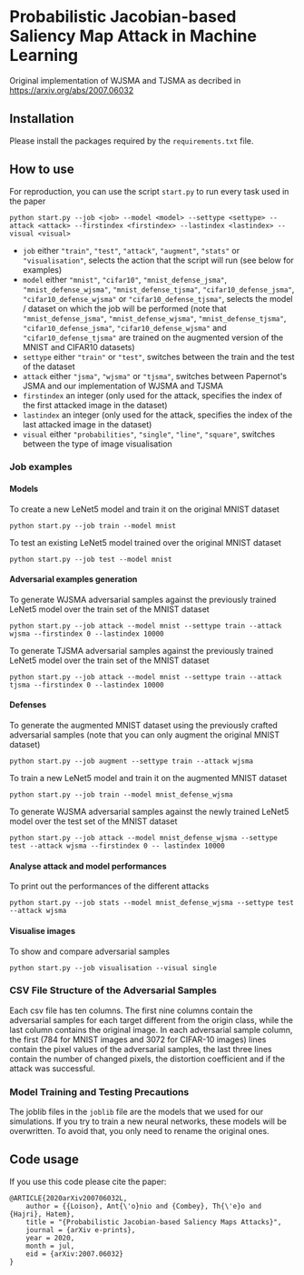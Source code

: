 # Probabilistic Jacobian-based Saliency Map Attack in Machine Learning

Original implementation of WJSMA and TJSMA as decribed in https://arxiv.org/abs/2007.06032

## Installation

Please install the packages required by the `requirements.txt` file.

## How to use

For reproduction, you can use the script `start.py` to run every task used in the paper

`python start.py --job <job> --model <model> --settype <settype> --attack <attack> --firstindex <firstindex> --lastindex <lastindex> --visual <visual>`
- `job` either `"train"`, `"test"`, `"attack"`, `"augment"`, `"stats"` or `"visualisation"`, selects the action that the script will run (see below for examples)
- `model` either `"mnist"`, `"cifar10"`, `"mnist_defense_jsma"`, `"mnist_defense_wjsma"`, `"mnist_defense_tjsma"`, `"cifar10_defense_jsma"`, `"cifar10_defense_wjsma"` or `"cifar10_defense_tjsma"`, selects the model / dataset on which the job will be performed (note that `"mnist_defense_jsma"`, `"mnist_defense_wjsma"`, `"mnist_defense_tjsma"`, `"cifar10_defense_jsma"`, `"cifar10_defense_wjsma"` and `"cifar10_defense_tjsma"` are trained on the augmented version of the MNIST and CIFAR10 datasets)
- `settype` either `"train"` or `"test"`, switches between the train and the test of the dataset
- `attack` either `"jsma"`, `"wjsma"` or `"tjsma"`, switches between Papernot's JSMA and our implementation of WJSMA and TJSMA
- `firstindex` an integer (only used for the attack, specifies the index of the first attacked image in the dataset)
- `lastindex` an integer (only used for the attack, specifies the index of the last attacked image in the dataset)
- `visual` either `"probabilities"`, `"single"`, `"line"`, `"square"`, switches between the type of image visualisation

### Job examples

#### Models

To create a new LeNet5 model and train it on the original MNIST dataset

`python start.py --job train --model mnist`

To test an existing LeNet5 model trained over the original MNIST dataset

`python start.py --job test --model mnist`

#### Adversarial examples generation

To generate WJSMA adversarial samples against the previously trained LeNet5 model over the train set of the MNIST dataset

`python start.py --job attack --model mnist --settype train --attack wjsma --firstindex 0 --lastindex 10000`

To generate TJSMA adversarial samples against the previously trained LeNet5 model over the train set of the MNIST dataset

`python start.py --job attack --model mnist --settype train --attack tjsma --firstindex 0 --lastindex 10000`

#### Defenses

To generate the augmented MNIST dataset using the previously crafted adversarial samples (note that you can only augment the original MNIST dataset)

`python start.py --job augment --settype train --attack wjsma`

To train a new LeNet5 model and train it on the augmented MNIST dataset

`python start.py --job train --model mnist_defense_wjsma`

To generate WJSMA adversarial samples against the newly trained LeNet5 model over the test set of the MNIST dataset

`python start.py --job attack --model mnist_defense_wjsma --settype test --attack wjsma --firstindex 0 -- lastindex 10000`

#### Analyse attack and model performances

To print out the performances of the different attacks

`python start.py --job stats --model mnist_defense_wjsma --settype test --attack wjsma`

#### Visualise images

To show and compare adversarial samples

`python start.py --job visualisation --visual single`

### CSV File Structure of the Adversarial Samples

Each csv file has ten columns. The first nine columns contain the adversarial samples for each target different from the origin class, while the last column contains the original image.
In each adversarial sample column, the first (784 for MNIST images and 3072 for CIFAR-10 images) lines contain the pixel values of the adversarial samples, the last three lines contain the number of changed pixels, the distortion coefficient and if the attack was successful.

### Model Training and Testing Precautions

The joblib files in the `joblib` file are the models that we used for our simulations. If you try to train a new neural networks, these models will be overwritten. To avoid that, you only need to rename the original ones.

## Code usage

If you use this code please cite the paper:

```
@ARTICLE{2020arXiv200706032L,
	author = {{Loison}, Ant{\'o}nio and {Combey}, Th{\'e}o and {Hajri}, Hatem},
	title = "{Probabilistic Jacobian-based Saliency Maps Attacks}",
	journal = {arXiv e-prints},
	year = 2020,
	month = jul,
	eid = {arXiv:2007.06032}
}
```
